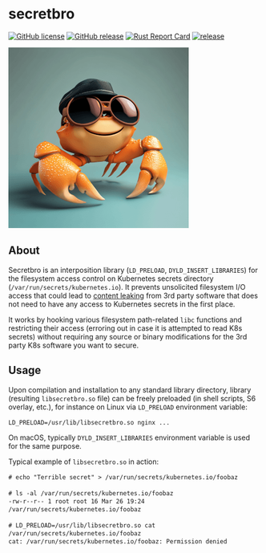 # secretbro

[![GitHub license](https://img.shields.io/github/license/dkorunic/secretbro.svg)](https://github.com/dkorunic/secretbro/blob/master/LICENSE.txt)
[![GitHub release](https://img.shields.io/github/release/dkorunic/secretbro.svg)](https://github.com/dkorunic/secretbro/releases/latest)
[![Rust Report Card](https://rust-reportcard.xuri.me/badge/github.com/dkorunic/secretbro)](https://rust-reportcard.xuri.me/report/github.com/dkorunic/secretbro)
[![release](https://github.com/dkorunic/secretbro/actions/workflows/release.yml/badge.svg)](https://github.com/dkorunic/secretbro/actions/workflows/release.yml)

![](spycrab.png)

## About

Secretbro is an interposition library (`LD_PRELOAD`, `DYLD_INSERT_LIBRARIES`) for the filesystem access control on Kubernetes secrets directory (`/var/run/secrets/kubernetes.io`). It prevents unsolicited filesystem I/O access that could lead to [content leaking](https://www.wiz.io/blog/ingress-nginx-kubernetes-vulnerabilities) from 3rd party software that does not need to have any access to Kubernetes secrets in the first place.

It works by hooking various filesystem path-related `libc` functions and restricting their access (erroring out in case it is attempted to read K8s secrets) without requiring any source or binary modifications for the 3rd party K8s software you want to secure.

## Usage

Upon compilation and installation to any standard library directory, library (resulting `libsecretbro.so` file) can be freely preloaded (in shell scripts, S6 overlay, etc.), for instance on Linux via `LD_PRELOAD` environment variable:

```shell
LD_PRELOAD=/usr/lib/libsecretbro.so nginx ...
```

On macOS, typically `DYLD_INSERT_LIBRARIES` environment variable is used for the same purpose.

Typical example of `libsecretbro.so` in action:

```shell
# echo "Terrible secret" > /var/run/secrets/kubernetes.io/foobaz

# ls -al /var/run/secrets/kubernetes.io/foobaz
-rw-r--r-- 1 root root 16 Mar 26 19:24 /var/run/secrets/kubernetes.io/foobaz

# LD_PRELOAD=/usr/lib/libsecretbro.so cat /var/run/secrets/kubernetes.io/foobaz
cat: /var/run/secrets/kubernetes.io/foobaz: Permission denied
```

